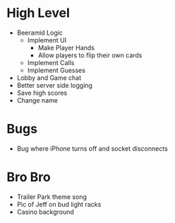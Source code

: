 # High Level
- Beeramid Logic
  - Implement UI
    - Make Player Hands
    - Allow players to flip their own cards
  - Implement Calls
  - Implement Guesses
- Lobby and Game chat
- Better server side logging
- Save high scores
- Change name

# Bugs
- Bug where iPhone turns off and socket disconnects

# Bro Bro
- Trailer Park theme song
- Pic of Jeff on bud light racks
- Casino background
